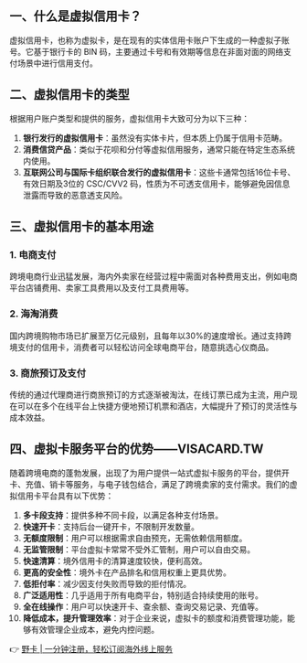 ## 一、什么是虚拟信用卡？

虚拟信用卡，也称为虚拟卡，是在现有的实体信用卡账户下生成的一种虚拟子账号。它基于银行卡的 BIN 码，主要通过卡号和有效期等信息在非面对面的网络支付场景中进行信用支付。

## 二、虚拟信用卡的类型

根据用户账户类型和提供的服务，虚拟信用卡大致可分为以下三种：

1. **银行发行的虚拟信用卡**：虽然没有实体卡片，但本质上仍属于信用卡范畴。
2. **消费信贷产品**：类似于花呗和分付等虚拟信用服务，通常只能在特定生态系统内使用。
3. **互联网公司与国际卡组织联合发行的虚拟信用卡**：这些卡通常包括16位卡号、有效日期及3位的 CSC/CVV2 码，性质为不可透支信用卡，能够避免因信息泄露而导致的恶意透支风险。

## 三、虚拟信用卡的基本用途

### 1. 电商支付

跨境电商行业迅猛发展，海内外卖家在经营过程中需面对各种费用支出，例如电商平台店铺费用、卖家工具费用以及支付工具费用等。

### 2. 海淘消费

国内跨境购物市场已扩展至万亿元级别，且每年以30%的速度增长。通过支持跨境支付的信用卡，消费者可以轻松访问全球电商平台，随意挑选心仪商品。

### 3. 商旅预订及支付

传统的通过代理商进行商旅预订的方式逐渐被淘汰，在线订票已成为主流，用户现在可以在多个在线平台上快捷方便地预订机票和酒店，大幅提升了预订的灵活性与成本效益。

## 四、虚拟卡服务平台的优势——VISACARD.TW

随着跨境电商的蓬勃发展，出现了为用户提供一站式虚拟卡服务的平台，提供开卡、充值、销卡等服务，与电子钱包结合，满足了跨境卖家的支付需求。我们的虚拟信用卡平台具有以下优势：

1. **多卡段支持**：提供多种不同卡段，以满足各种支付场景。
2. **快速开卡**：支持后台一键开卡，不限制开发数量。
3. **无额度限制**：用户可以根据需求自由预充，无需依赖信用额度。
4. **无监管限制**：平台虚拟卡常常不受外汇管制，用户可以自由交易。
5. **快速清算**：境外信用卡的清算速度较快，便利高效。
6. **更高的安全性**：境外卡在产品排名和信用权重上更具优势。
7. **低拒付率**：减少因支付失败而导致的拒付情况。
8. **广泛适用性**：几乎适用于所有电商平台，特别适合持续使用的账号。
9. **全在线操作**：用户可以快速开卡、查余额、查询交易记录、充值等。
10. **降低成本，提升管理效率**：对于企业来说，虚拟卡的额度和消费管理功能，能够有效管理企业成本，避免内控问题。

👉 [野卡 | 一分钟注册，轻松订阅海外线上服务](https://bit.ly/bewildcard)